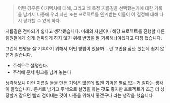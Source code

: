 > 어떤 경우든 아키텍처에 대해, 그리고 왜 특정 지름길을 선택했는가에 대한 기록을 남겨서 나중에 우리 자신 또는 프로젝트를 인계받는 이들이 이 결정에 대해 다시 평가할 수 있게 하자.

지름길은 전파되기 쉽다고 생각했습니다. 미래의 자신이나 해당 프로젝트를 진행할 다른 팀원들에게 쉽게 전파되게 하지 않기 위해 변명을 잘 기록해놔야겠다고 다짐 했습니다.

그런데 변명을 잘 기록하기 위해서 어떤 방법이 있을까… 란 고민을 잠깐 했는데 쉽지 않은거 같습니다.

- 주석으로 설명한다.
- 주석에 문서 링크를 남겨 놓는다

생각해보니 이런 지름길 들을 만든 기억은 많은데 없앤 기억은 별로 없는거 같다는 생각이 들었습니다. 
문서로 남기고 주석으로 설명을 하는 것도 좋지만 프로젝트가 조금 더 성장할거 같으면 빨리 걷어내는 것이 나중을 위해서 좋겠구나 라는 생각을 했습니다
